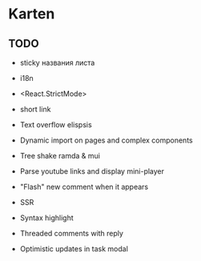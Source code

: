 # Karten

## TODO

- sticky названия листа

- i18n

- <React.StrictMode>

- short link

- Text overflow elispsis

- Dynamic import on pages and complex components

- Tree shake ramda & mui

- Parse youtube links and display mini-player

- "Flash" new comment when it appears

- SSR

- Syntax highlight

- Threaded comments with reply

- Optimistic updates in task modal
